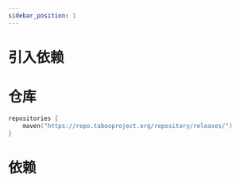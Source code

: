 ```yaml
---
sidebar_position: 1
---
```


# 引入依赖

# 仓库

```kts build.gradle.kts
repositories {
    maven("https://repo.tabooproject.org/repository/releases/")
}
```

# 依赖

```kts build.gradle.kts
```